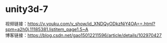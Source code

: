 # unity3d-7  
视频链接：https://v.youku.com/v_show/id_XNDQyODkzNjY4OA==.html?spm=a2h0j.11185381.listitem_page1.5~A  
博客链接：https://blog.csdn.net/gao15012211596/article/details/102970427
